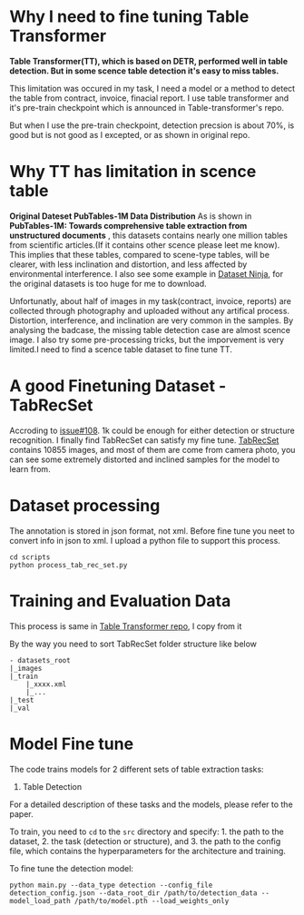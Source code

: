 # Why I need to fine tuning Table Transformer
__Table Transformer(TT), which is based on DETR, performed well in table detection. But in some scence table detection it's easy to miss tables.__

This limitation was occured in my task, I need a model or a method to detect the table from contract, invoice, finacial report. I use table transformer and it's pre-train checkpoint which is announced in Table-transformer's repo.

But when I use the pre-train checkpoint, detection precsion is about 70%, is good but is not good as I excepted, or as shown in original repo.

# Why TT has limitation in scence table
__Original Dateset PubTables-1M Data Distribution__
As is shown in __PubTables-1M: Towards comprehensive table extraction from unstructured documents__ , this datasets contains nearly one million tables from scientific articles.(If it contains other scence please leet me know). This implies that these tables, compared to scene-type tables, will be clearer, with less inclination and distortion, and less affected by environmental interference. I also see some example in [Dataset Ninja](https://datasetninja.com/pubtables-1m#download), for the original datasets is too huge for me to download. 

Unfortunatly, about half of images in my task(contract, invoice, reports) are collected through photography and uploaded without any artifical process. Distortion, interference, and inclination are very common in the samples. By analysing the badcase, the missing table detection case are almost scence image. I also try some pre-processing tricks, but the imporvement is very limited.I need to find a scence table dataset to fine tune TT.

# A good Finetuning Dataset - TabRecSet
Accroding to [issue#108](https://github.com/microsoft/table-transformer/issues/108). 1k could be enough for either detection or structure recognition. I finally find TabRecSet can satisfy my fine tune. [TabRecSet](https://github.com/MaxKinny222/TabRecSet?tab=readme-ov-file) contains 10855 images, and most of them are come from camera photo, you can see some extremely distorted and inclined samples for the model to learn from.

# Dataset processing
The annotation is stored in json format, not xml. Before fine tune you neet to convert info in json to xml. I upload a python file to support this process.
```
cd scripts
python process_tab_rec_set.py
```

# Training and Evaluation Data
This process is same in [Table Transformer repo](https://github.com/microsoft/table-transformer), I copy from it 

By the way you need to sort TabRecSet folder structure like below
```
- datasets_root
|_images
|_train
    |_xxxx.xml
    |_...
|_test
|_val
```
# Model Fine tune
The code trains models for 2 different sets of table extraction tasks:

1. Table Detection

For a detailed description of these tasks and the models, please refer to the paper.

To train, you need to ```cd``` to the ```src``` directory and specify: 1. the path to the dataset, 2. the task (detection or structure), and 3. the path to the config file, which contains the hyperparameters for the architecture and training.

To fine tune the detection model:
```
python main.py --data_type detection --config_file detection_config.json --data_root_dir /path/to/detection_data --model_load_path /path/to/model.pth --load_weights_only
```
